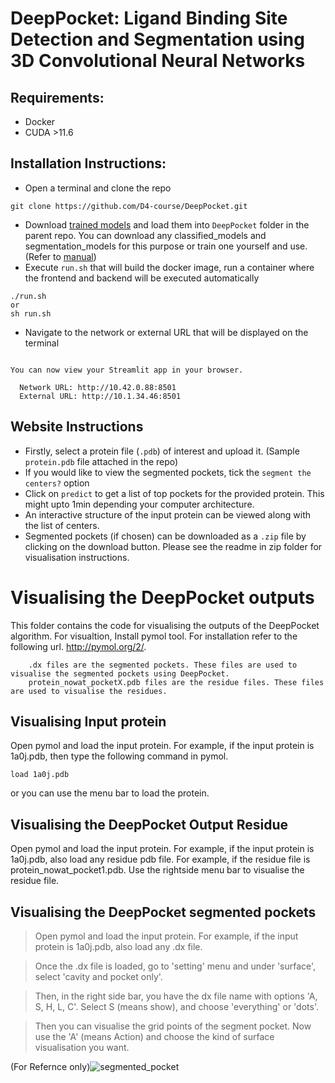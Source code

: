 # DeepPocket: Ligand Binding Site Detection and Segmentation using 3D Convolutional Neural Networks

## Requirements: 
- Docker
- CUDA >11.6

## Installation Instructions:
- Open a terminal and clone the repo
```
git clone https://github.com/D4-course/DeepPocket.git
```
- Download [trained models](https://iiitaphyd-my.sharepoint.com/:f:/g/personal/rishal_aggarwal_research_iiit_ac_in/EoJSrvuiKPlAluOJLjTzfpcBT2fVRdq8Sr4BMmil0_tvHw?e=Kj7reS) and load them into ```DeepPocket``` folder in the parent repo. You can download any classified_models and segmentation_models for this purpose or train one yourself and use. (Refer to [manual](./MANUAL.md))
- Execute ```run.sh``` that will build the docker image, run a container where the frontend and backend will be executed automatically
```
./run.sh
or
sh run.sh
```
- Navigate to the network or external URL that will be displayed on the terminal
```

You can now view your Streamlit app in your browser.

  Network URL: http://10.42.0.88:8501
  External URL: http://10.1.34.46:8501
```
## Website Instructions
- Firstly, select a protein file (```.pdb```) of interest and upload it. (Sample ```protein.pdb``` file attached in the repo)
- If you would like to view the segmented pockets, tick the ```segment the centers?``` option
- Click on ```predict``` to get a list of top pockets for the provided protein. This might upto 1min depending your computer architecture.
- An interactive structure of the input protein can be viewed along with the list of centers. 
- Segmented pockets (if chosen) can be downloaded as a ```.zip``` file by clicking on the download button. Please see the readme in zip folder for visualisation instructions. 
# Visualising the DeepPocket outputs

This folder contains the code for visualising the outputs of the DeepPocket algorithm. For visualtion, Install pymol tool. For installation refer to the following url. http://pymol.org/2/.

```
    .dx files are the segmented pockets. These files are used to visualise the segmented pockets using DeepPocket.
    protein_nowat_pocketX.pdb files are the residue files. These files are used to visualise the residues.
```

## Visualising Input protein

Open pymol and load the input protein. For example, if the input protein is 1a0j.pdb, then type the following command in pymol.

```
load 1a0j.pdb
```

or you can use the menu bar to load the protein.

## Visualising the DeepPocket Output Residue

Open pymol and load the input protein. For example, if the input protein is 1a0j.pdb, also load any residue pdb file. For example, if the residue file is protein_nowat_pocket1.pdb. Use the rightside menu bar to visualise the residue file.

## Visualising the DeepPocket segmented pockets

>Open pymol and load the input protein. For example, if the input protein is 1a0j.pdb, also load any .dx file. 

>Once the .dx file is loaded, go to 'setting' menu and under 'surface', select 'cavity and pocket only'. 

>Then, in the  right side bar, you have the dx file name with options 'A, S, H, L, C'. Select S (means show), and choose 'everything' or 'dots'. 

>Then you can visualise the grid points of the segment pocket. Now use the 'A' (means Action) and choose the kind of surface visualisation you want.  

(For Refernce only)![segmented_pocket](https://user-images.githubusercontent.com/57574795/196051563-ad175fe5-7052-4eaf-9bd3-9f7d01304432.png)
